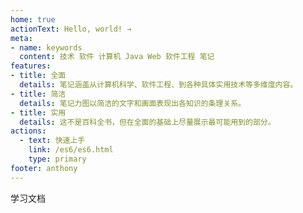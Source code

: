 ```yaml
---
home: true
actionText: Hello, world! →
meta:
- name: keywords
  content: 技术 软件 计算机 Java Web 软件工程 笔记
features:
- title: 全面
  details: 笔记涵盖从计算机科学、软件工程、到各种具体实用技术等多维度内容。
- title: 简洁
  details: 笔记力图以简洁的文字和画面表现出各知识的条理关系。
- title: 实用
  details: 这不是百科全书，但在全面的基础上尽量展示最可能用到的部分。
actions:
  - text: 快速上手
    link: /es6/es6.html
    type: primary
footer: anthony
---
```



学习文档